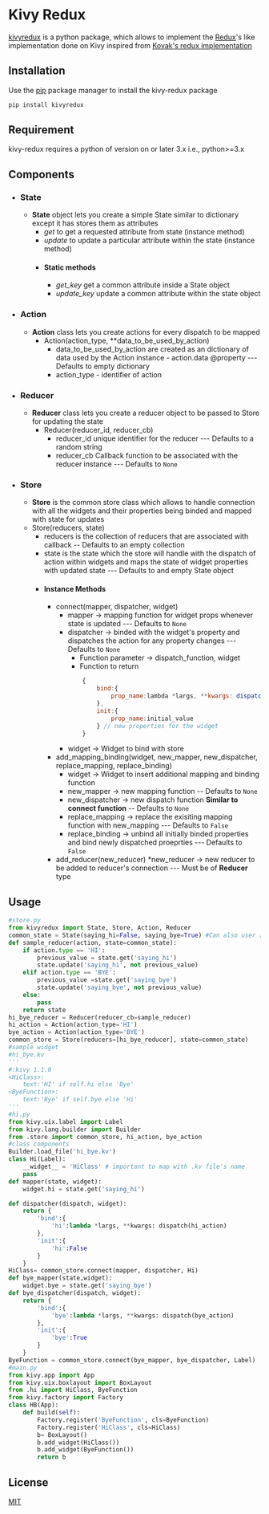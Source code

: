 # Kivy Redux
[kivyredux](https://github.com/VigneshwaranJheyaraman/kivy-redux) is a python package, which allows to implement the [Redux](https://react-redux.js.org/)'s like implementation done on Kivy inspired from [Kovak's redux implementation](https://github.com/Kovak/Kivy-Redux-TodoList)

## Installation
Use the [pip](https://pip.pypa.io/en/stable/) package manager to install the kivy-redux package
```bash
pip install kivyredux
```

## Requirement
kivy-redux requires a python of version on or later 3.x i.e., python>=3.x

## Components
* ### State
  * **State** object lets you create a simple State similar to dictionary except it has stores them as attributes
    * *get* to get a requested attribute from state (instance method)
    * *update* to update a particular attribute within the state (instance method)
    * #### Static methods
        * *get_key* get a common attribute inside a State object
        * *update_key* update a common attribute within the state object
* ### Action
  * **Action** class lets you create actions for every dispatch to be mapped
    * Action(action_type, **data_to_be_used_by_action)
        * data_to_be_used_by_action are created as an dictionary of data used by the Action instance - action.data @property
        --- Defaults to empty dictionary
        * action_type - identifier of action
* ### Reducer
  * **Reducer** class lets you create a reducer object to be passed to Store for updating the state
    * Reducer(reducer_id, reducer_cb)
        * reducer_id unique identifier for the reducer
        --- Defaults to a random string
        * reducer_cb Callback function to be associated with the reducer instance
        --- Defaults to `None`
* ### Store
    * **Store** is the common store class which allows to handle connection with all the widgets and their properties being binded and mapped with state for updates
     * Store(reducers, state)
        * reducers is the collection of reducers that are associated with callback
        -- Defaults to an empty collection
        * state is the state which the store will handle with the dispatch of action within widgets and maps the state of widget properties with updated state
        --- Defaults to and empty State object
        * #### Instance Methods
            * connect(mapper, dispatcher, widget)
                * mapper -> mapping function for widget props whenever state is updated
                --- Defaults to `None`
                * dispatcher -> binded with the widget's property and dispatches the action for any property 
                changes
                --- Defaults to `None`
                    * Function parameter -> dispatch_function, widget
                    * Function to return 
                    ```javascript
                        {
                            bind:{
                                prop_name:lambda *largs, **kwargs: dispatch_function(prop_action)
                            },
                            init:{
                                prop_name:initial_value
                            } // new properties for the widget
                        }
                    ```
                * widget -> Widget to bind with store
            * add_mapping_binding(widget, new_mapper, new_dispatcher, replace_mapping, replace_binding)
                * widget -> Widget to insert additional mapping and binding function
                * new_mapper -> new mapping function
                -- Defaults to `None`
                * new_dispatcher -> new dispatch function **Similar to connect function**
                -- Defaults to `None`
                * replace_mapping -> replace the exisiting mapping function with new_mapping
                --- Defaults to `False`
                * replace_binding -> unbind all initially binded properties and bind newly dispatched proeprties
                --- Defaults to `False`
            * add_reducer(new_reducer)
                *new_reducer -> new reducer to be added to reducer's connection
                --- Must be of **Reducer** type

## Usage
```python
#store.py
from kivyredux import State, Store, Action, Reducer
common_state = State(saying_hi=False, saying_bye=True) #Can also user [common_state={}]
def sample_reducer(action, state=common_state):
    if action.type == 'HI':
        previous_value = state.get('saying_hi')
        state.update('saying_hi', not previous_value)
    elif action.type == 'BYE':
        previous_value =state.get('saying_bye')
        state.update('saying_bye', not previous_value)
    else:
        pass
    return state
hi_bye_reducer = Reducer(reducer_cb=sample_reducer)
hi_action = Action(action_type='HI')
bye_action = Action(action_type='BYE')
common_store = Store(reducers=[hi_bye_reducer], state=common_state)
#sample widget
#hi_bye.kv
'''
#:kivy 1.1.0
<HiClass>:
    text:'HI' if self.hi else 'Bye'
<ByeFunction>:
    text:'Bye' if self.bye else 'Hi'
'''
#hi.py
from kivy.uix.label import Label
from kivy.lang.builder import Builder
from .store import common_store, hi_action, bye_action
#class components
Builder.load_file('hi_bye.kv')
class Hi(Label):
    __widget__ = 'HiClass' # important to map with .kv file's name
    pass
def mapper(state, widget):
    widget.hi = state.get('saying_hi')

def dispatcher(dispatch, widget):
    return {
        'bind':{
            'hi':lambda *largs, **kwargs: dispatch(hi_action)
        },
        'init':{
            'hi':False
        }
    }
HiClass= common_store.connect(mapper, dispatcher, Hi)
def bye_mapper(state,widget):
    widget.bye = state.get('saying_bye')
def bye_dispatcher(dispatch, widget):
    return {
        'bind':{
            'bye':lambda *largs, **kwargs: dispatch(bye_action)
        },
        'init':{
            'bye':True
        }
    }
ByeFunction = common_store.connect(bye_mapper, bye_dispatcher, Label)
#main.py
from kivy.app import App
from kivy.uix.boxlayout import BoxLayout
from .hi import HiClass, ByeFunction
from kivy.factory import Factory
class HB(App):
    def build(self):
        Factory.register('ByeFunction', cls=ByeFunction)
        Factory.register('HiClass', cls=HiClass)
        b= BoxLayout()
        b.add_widget(HiClass())
        b.add_widget(ByeFunction())
        return b
```

## License
[MIT](https://github.com/VigneshwaranJheyaraman/kivy-redux/LICENSE)